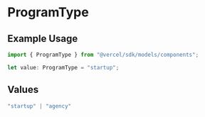 # ProgramType

## Example Usage

```typescript
import { ProgramType } from "@vercel/sdk/models/components";

let value: ProgramType = "startup";
```

## Values

```typescript
"startup" | "agency"
```
